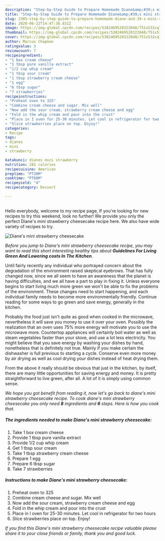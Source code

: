 ```yaml
---
description: "Step-by-Step Guide to Prepare Homemade Diane&amp;#39;s mini strawberry cheesecake"
title: "Step-by-Step Guide to Prepare Homemade Diane&amp;#39;s mini strawberry cheesecake"
slug: 2305-step-by-step-guide-to-prepare-homemade-diane-and-39-s-mini-strawberry-cheesecake
date: 2020-06-22T14:47:36.831Z
image: https://img-global.cpcdn.com/recipes/5382469528322048/751x532cq70/dianes-mini-strawberry-cheesecake-recipe-main-photo.jpg
thumbnail: https://img-global.cpcdn.com/recipes/5382469528322048/751x532cq70/dianes-mini-strawberry-cheesecake-recipe-main-photo.jpg
cover: https://img-global.cpcdn.com/recipes/5382469528322048/751x532cq70/dianes-mini-strawberry-cheesecake-recipe-main-photo.jpg
author: Marcus Chapman
ratingvalue: 3
reviewcount: 7
recipeingredient:
- "1 box cream cheese"
- "1 tbsp pure vanilla extract"
- "1/2 cup whip cream"
- "1 tbsp sour cream"
- "1 tbsp strawberry cream cheese"
- "1 egg"
- "6 tbsp sugar"
- "7 strawberries"
recipeinstructions:
- "Preheat oven to 325"
- "Combine cream cheese and sugar. Mix well"
- "Now add the sour cream, strawberry cream cheese and egg"
- "Fold in the whip cream and pour into the crust"
- "Place in I oven for 25-30 minutes. Let cool in refrigerator for two hours"
- "Slice strawberries place on top. Enjoy!"
categories:
- Recipe
tags:
- dianes
- mini
- strawberry

katakunci: dianes mini strawberry 
nutrition: 281 calories
recipecuisine: American
preptime: "PT30M"
cooktime: "PT60M"
recipeyield: "4"
recipecategory: Dessert

---
```

<br>
Hello everybody, welcome to my recipe page, If you're looking for new recipes to try this weekend, look no further! We provide you only the perfect Diane&#39;s mini strawberry cheesecake recipe here. We also have wide variety of recipes to try.
<br>


![Diane&#39;s mini strawberry cheesecake](https://img-global.cpcdn.com/recipes/5382469528322048/751x532cq70/dianes-mini-strawberry-cheesecake-recipe-main-photo.jpg)

<i>Before you jump to Diane&#39;s mini strawberry cheesecake recipe, you may want to read this short interesting healthy tips about 
<strong>Guidelines For Living Green And Lowering costs In The Kitchen</strong>.</i>
</br>

Until fairly recently any individual who portrayed concern about the degradation of the environment raised skeptical eyebrows. That has fully changed now, since we all seem to have an awareness that the planet is having difficulties, and we all have a part to play in fixing it. Unless everyone begins to start living much more green we won't be able to fix the problems of the environment. These changes need to start happening, and each individual family needs to become more environmentally friendly. Continue reading for some ways to go green and save energy, generally in the kitchen.

Probably the food just isn't quite as good when cooked in the microwave, nevertheless it will save you money to use it over your oven. Possibly the realization that an oven uses 75% more energy will motivate you to use the microwave more. Countertop appliances will certainly boil water as well as steam vegetables faster than your stove, and use a lot less electricity. You might believe that you save energy by washing your dishes by hand, nonetheless that is definitely not true. Mainly if you make certain the dishwasher is full previous to starting a cycle. Conserve even more money by air drying as well as cool drying your dishes instead of heat drying them.

From the above it really should be obvious that just in the kitchen, by itself, there are many little opportunities for saving energy and money. It is pretty straightforward to live green, after all. A lot of it is simply using common sense.


<i>We hope you got benefit from reading it, now let's go back to diane&#39;s mini strawberry cheesecake recipe. To cook diane&#39;s mini strawberry cheesecake you only need <strong>8</strong> ingredients and <strong>6</strong> steps. Here is how you cook that.
</i>

##### The ingredients needed to make Diane&#39;s mini strawberry cheesecake:

1. Take 1 box cream cheese
1. Provide 1 tbsp pure vanilla extract
1. Provide 1/2 cup whip cream
1. Get 1 tbsp sour cream
1. Take 1 tbsp strawberry cream cheese
1. Prepare 1 egg
1. Prepare 6 tbsp sugar
1. Take 7 strawberries


##### Instructions to make Diane&#39;s mini strawberry cheesecake:

1. Preheat oven to 325
1. Combine cream cheese and sugar. Mix well
1. Now add the sour cream, strawberry cream cheese and egg
1. Fold in the whip cream and pour into the crust
1. Place in I oven for 25-30 minutes. Let cool in refrigerator for two hours
1. Slice strawberries place on top. Enjoy!


<i>If you find this Diane&#39;s mini strawberry cheesecake recipe valuable please share it to your close friends or family, thank you and good luck.</i>

